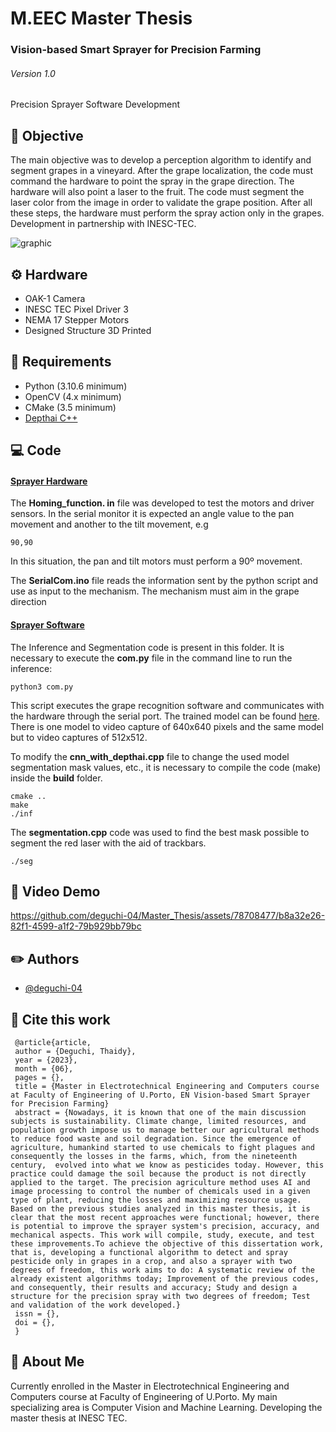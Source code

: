 # M.EEC Master Thesis
### Vision-based Smart Sprayer for Precision Farming

###### Version 1.0

Precision Sprayer Software Development 

## :dart: Objective

The main objective was to develop a perception algorithm to identify and segment grapes in a vineyard. After the grape localization, the code must command the hardware to point the spray in the grape direction. The hardware will also point a laser to the fruit. The code must segment the laser color from the image in order to validate the grape position. After all these steps, the hardware must perform the spray action only in the grapes. Development in partnership with INESC-TEC.

![graphic](https://github.com/deguchi-04/Master_Thesis/assets/78708477/61a16b9b-90f2-4a63-ad21-002ee60095e9)


## :gear: Hardware
- OAK-1 Camera
- INESC TEC Pixel Driver 3
- NEMA 17 Stepper Motors
- Designed Structure 3D Printed

## :book: Requirements
- Python (3.10.6 minimum)
- OpenCV (4.x minimum)
- CMake (3.5 minimum)
- [Depthai C++](https://github.com/luxonis/depthai-core)

## :computer: Code
 #### [Sprayer Hardware](https://gitlab.inesctec.pt/agrob/UltraPrecisionSprayer/-/tree/main/hardware_spray)

The **Homing_function. in** file was developed to test the motors and driver sensors. In the serial monitor it is expected an angle value to the pan movement and another to the tilt movement, e.g

    90,90

In this situation, the pan and tilt motors must perform a 90º movement.

The **SerialCom.ino** file reads the information sent by the python script and use as input to the mechanism. The mechanism must aim in the grape direction

 #### [Sprayer Software](https://gitlab.inesctec.pt/agrob/UltraPrecisionSprayer/-/tree/main/software_spray)
The Inference and Segmentation code is present in this folder.
It is necessary to execute the **com.py** file in the command line to run the inference:
    
    python3 com.py

This script executes the grape recognition software and communicates with the hardware through the serial port. The trained model can be found [here](https://gitlab.inesctec.pt/agrob/UltraPrecisionSprayer/-/tree/main/software_spray/src/files/yolo8n_model_best). There is one model to video capture of 640x640 pixels and the same model but to video captures of 512x512.

To modify the **cnn_with_depthai.cpp** file to change the used model segmentation mask values, etc., it is necessary to compile the code (make) inside the **build** folder.

    cmake ..
    make
    ./inf

The **segmentation.cpp** code was used to find the best mask possible to segment the red laser with the aid of trackbars.

    ./seg

## :movie_camera: Video Demo



https://github.com/deguchi-04/Master_Thesis/assets/78708477/b8a32e26-82f1-4599-a1f2-79b929bb79bc



## :pencil2: Authors

- [@deguchi-04](https://github.com/deguchi-04)

## :memo: Cite this work

     @article{article,
     author = {Deguchi, Thaidy},
     year = {2023},
     month = {06},
     pages = {},
     title = {Master in Electrotechnical Engineering and Computers course at Faculty of Engineering of U.Porto, EN Vision-based Smart Sprayer for Precision Farming}
     abstract = {Nowadays, it is known that one of the main discussion subjects is sustainability. Climate change, limited resources, and population growth impose us to manage better our agricultural methods to reduce food waste and soil degradation. Since the emergence of agriculture, humankind started to use chemicals to fight plagues and consequently the losses in the farms, which, from the nineteenth century,  evolved into what we know as pesticides today. However, this practice could damage the soil because the product is not directly applied to the target. The precision agriculture method uses AI and image processing to control the number of chemicals used in a given type of plant, reducing the losses and maximizing resource usage. Based on the previous studies analyzed in this master thesis, it is clear that the most recent approaches were functional; however, there is potential to improve the sprayer system's precision, accuracy, and mechanical aspects. This work will compile, study, execute, and test these improvements.To achieve the objective of this dissertation work, that is, developing a functional algorithm to detect and spray pesticide only in grapes in a crop, and also a sprayer with two degrees of freedom, this work aims to do: A systematic review of the already existent algorithms today; Improvement of the previous codes, and consequently, their results and accuracy; Study and design a structure for the precision spray with two degrees of freedom; Test and validation of the work developed.}
     issn = {},
     doi = {},
     }
     
## 🚀 About Me
Currently enrolled in the Master in Electrotechnical Engineering and Computers course at Faculty of Engineering of U.Porto. My main specializing area is Computer Vision and Machine Learning. Developing the master thesis at INESC TEC.

